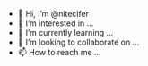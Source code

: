 - 👋 Hi, I’m @nitecifer
- 👀 I’m interested in ...
- 🌱 I’m currently learning ...
- 💞️ I’m looking to collaborate on ...
- 📫 How to reach me ...

<!---
nitecifer/nitecifer is a ✨ special ✨ repository because its `README.md` (this file) appears on your GitHub profile.
You can click the Preview link to take a look at your changes.
--->
